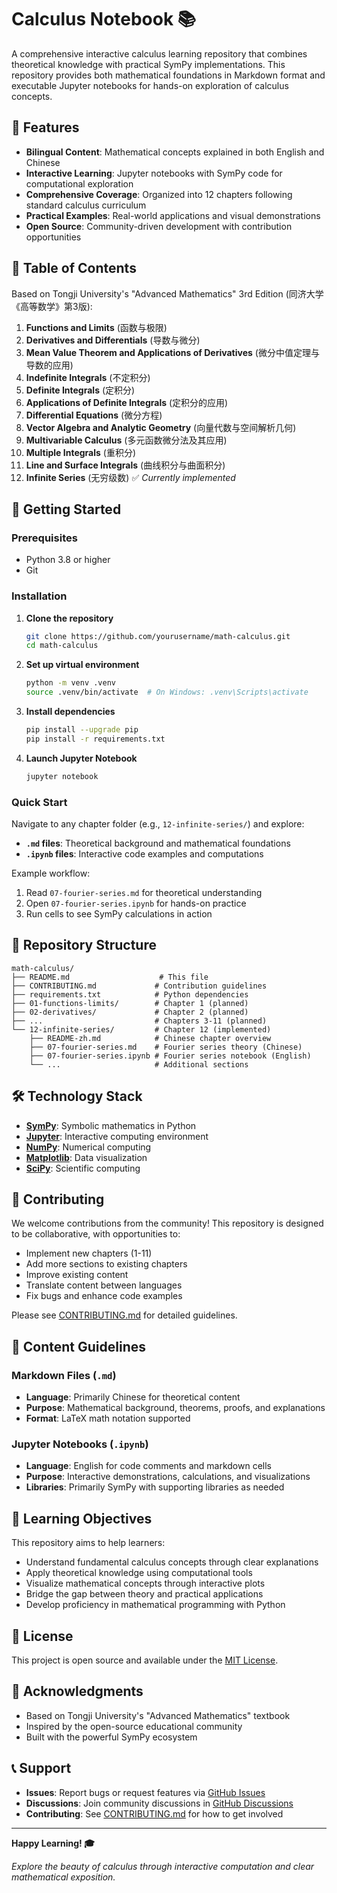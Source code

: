 # Calculus Notebook 📚

A comprehensive interactive calculus learning repository that combines theoretical knowledge with practical SymPy implementations. This repository provides both mathematical foundations in Markdown format and executable Jupyter notebooks for hands-on exploration of calculus concepts.

## 🌟 Features

- **Bilingual Content**: Mathematical concepts explained in both English and Chinese
- **Interactive Learning**: Jupyter notebooks with SymPy code for computational exploration
- **Comprehensive Coverage**: Organized into 12 chapters following standard calculus curriculum
- **Practical Examples**: Real-world applications and visual demonstrations
- **Open Source**: Community-driven development with contribution opportunities

## 📖 Table of Contents

Based on Tongji University's "Advanced Mathematics" 3rd Edition (同济大学《高等数学》第3版):

1. **Functions and Limits** (函数与极限)
2. **Derivatives and Differentials** (导数与微分)
3. **Mean Value Theorem and Applications of Derivatives** (微分中值定理与导数的应用)
4. **Indefinite Integrals** (不定积分)
5. **Definite Integrals** (定积分)
6. **Applications of Definite Integrals** (定积分的应用)
7. **Differential Equations** (微分方程)
8. **Vector Algebra and Analytic Geometry** (向量代数与空间解析几何)
9. **Multivariable Calculus** (多元函数微分法及其应用)
10. **Multiple Integrals** (重积分)
11. **Line and Surface Integrals** (曲线积分与曲面积分)
12. **Infinite Series** (无穷级数) ✅ *Currently implemented*

## 🚀 Getting Started

### Prerequisites

- Python 3.8 or higher
- Git

### Installation

1. **Clone the repository**
   ```bash
   git clone https://github.com/yourusername/math-calculus.git
   cd math-calculus
   ```

2. **Set up virtual environment**
   ```bash
   python -m venv .venv
   source .venv/bin/activate  # On Windows: .venv\Scripts\activate
   ```

3. **Install dependencies**
   ```bash
   pip install --upgrade pip
   pip install -r requirements.txt
   ```

4. **Launch Jupyter Notebook**
   ```bash
   jupyter notebook
   ```

### Quick Start

Navigate to any chapter folder (e.g., `12-infinite-series/`) and explore:

- **`.md` files**: Theoretical background and mathematical foundations
- **`.ipynb` files**: Interactive code examples and computations

Example workflow:
1. Read `07-fourier-series.md` for theoretical understanding
2. Open `07-fourier-series.ipynb` for hands-on practice
3. Run cells to see SymPy calculations in action

## 📁 Repository Structure

```
math-calculus/
├── README.md                    # This file
├── CONTRIBUTING.md             # Contribution guidelines
├── requirements.txt            # Python dependencies
├── 01-functions-limits/        # Chapter 1 (planned)
├── 02-derivatives/             # Chapter 2 (planned)
├── ...                         # Chapters 3-11 (planned)
└── 12-infinite-series/         # Chapter 12 (implemented)
    ├── README-zh.md            # Chinese chapter overview
    ├── 07-fourier-series.md    # Fourier series theory (Chinese)
    ├── 07-fourier-series.ipynb # Fourier series notebook (English)
    └── ...                     # Additional sections
```

## 🛠️ Technology Stack

- **[SymPy](https://www.sympy.org/)**: Symbolic mathematics in Python
- **[Jupyter](https://jupyter.org/)**: Interactive computing environment
- **[NumPy](https://numpy.org/)**: Numerical computing
- **[Matplotlib](https://matplotlib.org/)**: Data visualization
- **[SciPy](https://scipy.org/)**: Scientific computing

## 🤝 Contributing

We welcome contributions from the community! This repository is designed to be collaborative, with opportunities to:

- Implement new chapters (1-11)
- Add more sections to existing chapters
- Improve existing content
- Translate content between languages
- Fix bugs and enhance code examples

Please see [CONTRIBUTING.md](CONTRIBUTING.md) for detailed guidelines.

## 📝 Content Guidelines

### Markdown Files (`.md`)
- **Language**: Primarily Chinese for theoretical content
- **Purpose**: Mathematical background, theorems, proofs, and explanations
- **Format**: LaTeX math notation supported

### Jupyter Notebooks (`.ipynb`)
- **Language**: English for code comments and markdown cells
- **Purpose**: Interactive demonstrations, calculations, and visualizations
- **Libraries**: Primarily SymPy with supporting libraries as needed

## 🎯 Learning Objectives

This repository aims to help learners:

- Understand fundamental calculus concepts through clear explanations
- Apply theoretical knowledge using computational tools
- Visualize mathematical concepts through interactive plots
- Bridge the gap between theory and practical applications
- Develop proficiency in mathematical programming with Python

## 📄 License

This project is open source and available under the [MIT License](LICENSE).

## 🙏 Acknowledgments

- Based on Tongji University's "Advanced Mathematics" textbook
- Inspired by the open-source educational community
- Built with the powerful SymPy ecosystem

## 📞 Support

- **Issues**: Report bugs or request features via [GitHub Issues](https://github.com/yourusername/math-calculus/issues)
- **Discussions**: Join community discussions in [GitHub Discussions](https://github.com/yourusername/math-calculus/discussions)
- **Contributing**: See [CONTRIBUTING.md](CONTRIBUTING.md) for how to get involved

---

**Happy Learning! 🎓**

*Explore the beauty of calculus through interactive computation and clear mathematical exposition.*